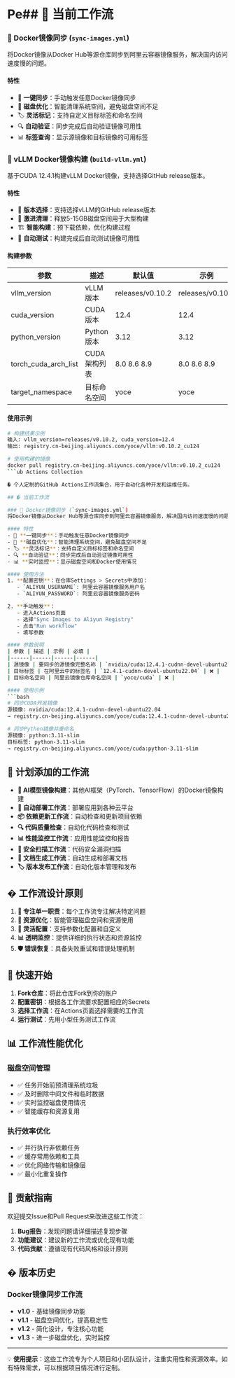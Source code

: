 # Pe## 📂 当前工作流

### 🐳 Docker镜像同步 (`sync-images.yml`)
将Docker镜像从Docker Hub等源仓库同步到阿里云容器镜像服务，解决国内访问速度慢的问题。

#### 特性
- 🚀 **一键同步**：手动触发任意Docker镜像同步
- 💾 **磁盘优化**：智能清理系统空间，避免磁盘空间不足
- 🏷️ **灵活标记**：支持自定义目标标签和命名空间
- 🔍 **自动验证**：同步完成后自动验证镜像可用性
- 📊 **标签查询**：显示源镜像和目标镜像的可用标签

### 🚀 vLLM Docker镜像构建 (`build-vllm.yml`)
基于CUDA 12.4.1构建vLLM Docker镜像，支持选择GitHub release版本。

#### 特性
- 🔧 **版本选择**：支持选择vLLM的GitHub release版本
- 💾 **激进清理**：释放5-15GB磁盘空间用于大型构建
- 🏗️ **智能构建**：预下载依赖，优化构建过程
- 🧪 **自动测试**：构建完成后自动测试镜像可用性

#### 构建参数
| 参数 | 描述 | 默认值 | 示例 |
|------|------|--------|------|
| vllm_version | vLLM版本 | releases/v0.10.2 | releases/v0.10.2 |
| cuda_version | CUDA版本 | 12.4 | 12.4 |
| python_version | Python版本 | 3.12 | 3.12 |
| torch_cuda_arch_list | CUDA架构列表 | 8.0 8.6 8.9 | 8.0 8.6 8.9 |
| target_namespace | 目标命名空间 | yoce | yoce |

#### 使用示例
```bash
# 构建结果示例
输入: vllm_version=releases/v0.10.2, cuda_version=12.4
输出: registry.cn-beijing.aliyuncs.com/yoce/vllm:v0.10.2_cu124

# 使用构建的镜像
docker pull registry.cn-beijing.aliyuncs.com/yoce/vllm:v0.10.2_cu124
```ub Actions Collection

�️ 个人定制的GitHub Actions工作流集合，用于自动化各种开发和运维任务。

## � 当前工作流

### 🐳 Docker镜像同步 (`sync-images.yml`)
将Docker镜像从Docker Hub等源仓库同步到阿里云容器镜像服务，解决国内访问速度慢的问题。

#### 特性
- 🚀 **一键同步**：手动触发任意Docker镜像同步
- 💾 **磁盘优化**：智能清理系统空间，避免磁盘空间不足
- 🏷️ **灵活标记**：支持自定义目标标签和命名空间
- 🔍 **自动验证**：同步完成后自动验证镜像可用性
- 📊 **实时监控**：显示磁盘空间和Docker使用情况

#### 使用方法
1. **配置密钥**：在仓库Settings > Secrets中添加：
   - `ALIYUN_USERNAME`: 阿里云容器镜像服务用户名
   - `ALIYUN_PASSWORD`: 阿里云容器镜像服务密码

2. **手动触发**：
   - 进入Actions页面
   - 选择"Sync Images to Aliyun Registry"
   - 点击"Run workflow"
   - 填写参数

#### 参数说明
| 参数 | 描述 | 示例 | 必填 |
|------|------|------|------|
| 源镜像 | 要同步的源镜像完整名称 | `nvidia/cuda:12.4.1-cudnn-devel-ubuntu22.04` | ✅ |
| 目标标签 | 在阿里云中的标签名 | `12.4.1-cudnn-devel-ubuntu22.04` | ❌ |
| 目标命名空间 | 阿里云镜像仓库命名空间 | `yoce/cuda` | ❌ |

#### 使用示例
```bash
# 同步CUDA开发镜像
源镜像: nvidia/cuda:12.4.1-cudnn-devel-ubuntu22.04
→ registry.cn-beijing.aliyuncs.com/yoce/cuda:12.4.1-cudnn-devel-ubuntu22.04

# 同步Python镜像并重命名
源镜像: python:3.11-slim
目标标签: python-3.11-slim
→ registry.cn-beijing.aliyuncs.com/yoce/cuda:python-3.11-slim
```

## 🔮 计划添加的工作流

- **🤖 AI模型镜像构建**：其他AI框架（PyTorch、TensorFlow）的Docker镜像构建
- **🚀 自动部署工作流**：部署应用到各种云平台
- **📦 依赖更新工作流**：自动检查和更新项目依赖
- **🔍 代码质量检查**：自动化代码检查和测试
- **📊 性能监控工作流**：应用性能监控和报告
- **🔐 安全扫描工作流**：代码安全漏洞扫描
- **📝 文档生成工作流**：自动生成和部署文档
- **🏷️ 版本发布工作流**：自动化版本管理和发布

## � 工作流设计原则

1. **🎯 专注单一职责**：每个工作流专注解决特定问题
2. **💾 资源优化**：智能管理磁盘空间和资源使用
3. **🔧 灵活配置**：支持参数化配置和自定义
4. **📊 透明监控**：提供详细的执行状态和资源监控
5. **🛡️ 错误恢复**：具备失败重试和错误处理机制

## 🚀 快速开始

1. **Fork仓库**：将此仓库Fork到你的账户
2. **配置密钥**：根据各工作流要求配置相应的Secrets
3. **选择工作流**：在Actions页面选择需要的工作流
4. **运行测试**：先用小型任务测试工作流

## 📊 工作流性能优化

### 磁盘空间管理
- ✅ 任务开始前预清理系统垃圾
- ✅ 及时删除中间文件和临时数据
- ✅ 实时监控磁盘使用情况
- ✅ 智能缓存和资源复用

### 执行效率优化
- ✅ 并行执行非依赖任务
- ✅ 缓存常用依赖和工具
- ✅ 优化网络传输和镜像层
- ✅ 最小化重复操作

## 🤝 贡献指南

欢迎提交Issue和Pull Request来改进这些工作流：

1. **Bug报告**：发现问题请详细描述复现步骤
2. **功能建议**：建议新的工作流或优化现有功能
3. **代码贡献**：遵循现有代码风格和设计原则

## � 版本历史

### Docker镜像同步工作流
- **v1.0** - 基础镜像同步功能
- **v1.1** - 磁盘空间优化，提高稳定性
- **v1.2** - 简化设计，专注核心功能
- **v1.3** - 进一步磁盘优化，实时监控

---

💡 **使用提示**：这些工作流专为个人项目和小团队设计，注重实用性和资源效率。如有特殊需求，可以根据项目情况进行定制。